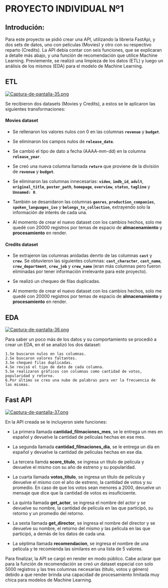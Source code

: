 # PROYECTO INDIVIDUAL Nº1

## Introdución:
Para este proyecto se pidió crear una API, utilizando la libreria FastApi, y dos sets de datos, uno con peliculas (Movies) y otro con su respectivo reparto (Credits). La API debía contar con seis funciones, que se explicaran a detalle más abajo, y una función de recomendación que utilice Machine Learning. Previemente, se realizó una limpieza de los datos (ETL) y luego un análisis de los mismos (EDA) para el modelo de Machine Learning.

## ETL
[![Captura-de-pantalla-35.png](https://i.postimg.cc/yxfvgFtY/Captura-de-pantalla-35.png)](https://postimg.cc/BPKxR1Jd)

Se recibieron dos datasets (Movies y Credits), a estos se le aplicaron las siguientes transformaciones:

#### Movies dataset
- Se rellenaron los valores nulos con 0 en las columnas **`revenue`** y **`budget`**.

- Se eliminaron los campos nulos de **`release_date`**.

- Se cambió el tipo de dato a fecha (AAAA-mm-dd) en la columna **`release_year`**.

- Se creó una nueva columna llamada  **`return`** que proviene de la división de **`revenue`** y **`budget`**.

- Se eliminaron las columnas innecesarias:  **`video`**, **`imdb_id`**,  **`adult`**, **`original_title`**, **`poster_path`**, **`homepage`**, **`overview`**, **`status`**, **`tagline`** y **`Unnamed: 0`**.

- También se desanidaron las columnas **`genres`**, **`production_companies`**, **`spoken_languages_iso`** y **`belongs_to_collection`**, extrayendo solo la información de interés de cada una.

- Al momento de crear el nuevo dataset con los cambios hechos, solo me quedé con 20000 registros por temas de espacio de **almacenamiento** y **procesamiento** en render.

#### Credits dataset
- Se extrajeron las columnas anidadas denrto de las columnas **`cast`** y  **`crew`**. Se obtuvieron las siguientes columnas: **`cast_character`**, **`cast_name`**, **` crew_department`**, **`crew_job`** y **`crew_name`** (eran más columnas pero fueron eliminadas por tener información irrelevante para este proyecto).

- Se realizó un chequeo de filas duplicadas.

- Al momento de crear el nuevo dataset con los cambios hechos, solo me quedé con 20000 registros por temas de espacio de **almacenamiento** y **procesamiento** en render.

## EDA
[![Captura-de-pantalla-36.png](https://i.postimg.cc/R0Np7BqL/Captura-de-pantalla-36.png)](https://postimg.cc/LqFVSGtJ)

Para saber un poco más de los datos y su comportamiento se procedió a crear un EDA, en él se analizó los dos dataset:

	1.Se buscaron nulos en las columnas.
	2.Se buscaron valores faltantes.
	3.Se chequeó filas duplicadas.
	4.Se revisó el tipo de dato de cada columna.
	5.Se realizaron gráficos con columnas como cantidad de votos, popularidad y retorno.
	6.Por último se creo una nube de palabras para ver la frecuencia de las mismas.

## Fast API
[![Captura-de-pantalla-37.png](https://i.postimg.cc/PrvbhQNK/Captura-de-pantalla-37.png)](https://postimg.cc/Vd10WMqb)

En la API creada se le incluyeron siete funciones:
- La primera llamada **cantidad_filmaciones_mes**, se le entrega un mes en español y devuelve la cantidad de películas hechas en ese mes.

- La segunda llamada **cantidad_filmaciones_dia**, se le entrega un día en español y devuelve la cantidad de películas hechas en ese día.

- La tercera llamda **score_titulo**, se ingresa un título de película y devuelve el mismo con su año de estreno y su popularidad.

- La cuarta llamada **votos_titulo**, se ingresa un título de película y devuelve el mismo con el año de estreno, la cantidad de votos y su promedio. En caso de que los votos sean menores a 2000, devuelve un mensaje que dice que la cantidad de votos es insuficioente.

- La quinta llamada **get_actor**, se ingresa el nombre del actor y se devuelve su nombre, la cantidad de película en las que participó, su retorno y un promedio del retorno.

- La sexta llamada **get_director**, se ingresa el nombre del director y se devuelve su nombre, el retorno del mismo y las película en las que participó, a demás de los datos de cada una.

- La séptima llamada **recomendacion**, se ingresa el nombre de una película y te recomienda las similares en una lista de 5 valores.

Para finalizar, la API se cargó en render en modo público. Cabe aclarar que para la función de recomendación se creó un dataset especial con solo 5000 registros y las tres columnas necesarias (título, votos y género) debido a que render brinda una capacidad de procesamiento limitada muy chica para modelos de Machine Learning. 
